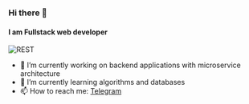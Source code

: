 ### Hi there 👋
#### I am Fullstack web developer
![REST](https://user-images.githubusercontent.com/25181517/192107858-fe19f043-c502-4009-8c47-476fc89718ad.png)

- 🔭 I’m currently working on backend applications with microservice architecture
- 🌱 I’m currently learning algorithms and databases
- 📫 How to reach me: [Telegram](https://t.me/alexander_pershin_dev)
